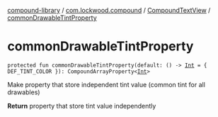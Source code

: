 [compound-library](../../index.md) / [com.lockwood.compound](../index.md) / [CompoundTextView](index.md) / [commonDrawableTintProperty](./common-drawable-tint-property.md)

# commonDrawableTintProperty

`protected fun commonDrawableTintProperty(default: () -> `[`Int`](https://kotlinlang.org/api/latest/jvm/stdlib/kotlin/-int/index.html)` = { DEF_TINT_COLOR }): CompoundArrayProperty<`[`Int`](https://kotlinlang.org/api/latest/jvm/stdlib/kotlin/-int/index.html)`>`

Make property that store independent tint value (common tint for all drawables)

**Return**
property that store tint value independently

